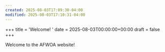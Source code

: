 ```yaml
---
created: 2025-08-03T17:09:30-04:00
modified: 2025-08-03T17:10:31-04:00
---
```


+++
title = 'Welcome! '
date = 2025-08-03T00:00:00+00:00
draft = false
+++

Welcome to the AFWOA website!
